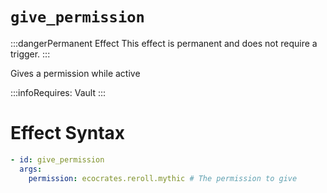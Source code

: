 # `give_permission`
:::dangerPermanent Effect
This effect is permanent and does not require a trigger.
:::

Gives a permission while active

:::infoRequires:
Vault
:::
# Effect Syntax
```yaml
- id: give_permission
  args:
    permission: ecocrates.reroll.mythic # The permission to give
```